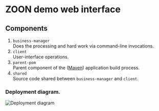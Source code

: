 # ZOON demo web interface

## Components 

 1. `business-manager`  
    Does the processing and hard work via command-line invocations.
 1. `client`  
    User-interface operations.
 1. `parent-pom`  
    Parent component of the ([Maven](https://maven.apache.org/ "Maven")) application build process.
 1. `shared`  
    Source code shared between `business-manager` and `client`.

### Deployment diagram.

![Deployment diagram](https://github.com/gef-work/website/blob/master/overview.png "Deployment diagram")
